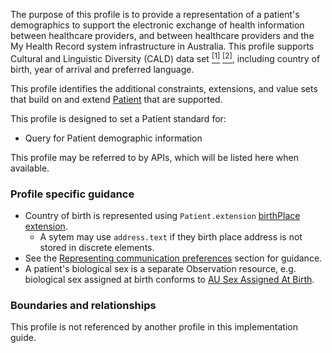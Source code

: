 The purpose of this profile is to provide a representation of a patient's demographics to support the electronic exchange of health information between healthcare providers, and between healthcare providers and the My Health Record system infrastructure in Australia. This profile supports Cultural and Linguistic Diversity (CALD) data set [<sup>[1]</sup>](https://www.abs.gov.au/AUSSTATS/abs@.nsf/Latestproducts/1289.0Main%20Features11999) [<sup>[2]</sup>](https://meteor.aihw.gov.au/content/index.phtml/itemId/491352), including country of birth, year of arrival and preferred language.

This profile identifies the additional constraints, extensions, and value sets that build on and extend [Patient](http://hl7.org/fhir/R4/patient.html) that are supported. 

This profile is designed to set a Patient standard for:
* Query for Patient demographic information

This profile may be referred to by APIs, which will be listed here when available.


### Profile specific guidance
- Country of birth is represented using `Patient.extension` [birthPlace extension](http://hl7.org/fhir/StructureDefinition/patient-birthPlace).
  - A sytem may use `address.text` if they birth place address is not stored in discrete elements.
- See the [Representing communication preferences](guidance.html#representing-communication-preferences) section for guidance.
- A patient's biological sex is a separate Observation resource, e.g. biological sex assigned at birth conforms to [AU Sex Assigned At Birth](http://build.fhir.org/ig/hl7au/au-fhir-base/StructureDefinition-au-sexassignedatbirth.html).


### Boundaries and relationships
This profile is not referenced by another profile in this implementation guide.  

